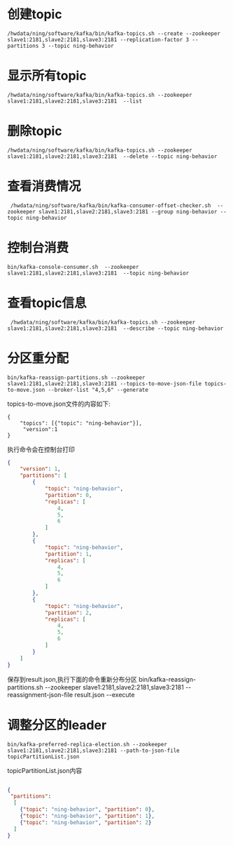 
# 创建topic
```shell
/hwdata/ning/software/kafka/bin/kafka-topics.sh --create --zookeeper slave1:2181,slave2:2181,slave3:2181 --replication-factor 3 --partitions 3 --topic ning-behavior
```
# 显示所有topic 
```shell
/hwdata/ning/software/kafka/bin/kafka-topics.sh --zookeeper slave1:2181,slave2:2181,slave3:2181  --list
```
# 删除topic 
```shell
/hwdata/ning/software/kafka/bin/kafka-topics.sh --zookeeper slave1:2181,slave2:2181,slave3:2181  --delete --topic ning-behavior
```
# 查看消费情况
```shell
 /hwdata/ning/software/kafka/bin/kafka-consumer-offset-checker.sh  --zookeeper slave1:2181,slave2:2181,slave3:2181 --group ning-behavior --topic ning-behavior
```
# 控制台消费
```shell
bin/kafka-console-consumer.sh  --zookeeper slave1:2181,slave2:2181,slave3:2181  --topic ning-behavior
```
# 查看topic信息
```shell
 /hwdata/ning/software/kafka/bin/kafka-topics.sh --zookeeper slave1:2181,slave2:2181,slave3:2181  --describe --topic ning-behavior
```

# 分区重分配
```shell
bin/kafka-reassign-partitions.sh --zookeeper slave1:2181,slave2:2181,slave3:2181 --topics-to-move-json-file topics-to-move.json --broker-list "4,5,6" --generate

```

topics-to-move.json文件的内容如下:
```
{
	"topics": [{"topic": "ning-behavior"}],
	 "version":1
}
```
执行命令会在控制台打印
```json
{
    "version": 1, 
    "partitions": [
        {
            "topic": "ning-behavior", 
            "partition": 0, 
            "replicas": [
                4, 
                5, 
                6
            ]
        }, 
        {
            "topic": "ning-behavior", 
            "partition": 1, 
            "replicas": [
                4, 
                5, 
                6
            ]
        }, 
        {
            "topic": "ning-behavior", 
            "partition": 2, 
            "replicas": [
                4, 
                5, 
                6
            ]
        }
    ]
}
```
保存到result.json,执行下面的命令重新分布分区
bin/kafka-reassign-partitions.sh --zookeeper slave1:2181,slave2:2181,slave3:2181  --reassignment-json-file result.json --execute

# 调整分区的leader 
```shell 
bin/kafka-preferred-replica-election.sh --zookeeper slave1:2181,slave2:2181,slave3:2181 --path-to-json-file topicPartitionList.json
```
topicPartitionList.json内容
```json

{
 "partitions":
  [
    {"topic": "ning-behavior", "partition": 0},
    {"topic": "ning-behavior", "partition": 1},
    {"topic": "ning-behavior", "partition": 2}
  ]
}
```